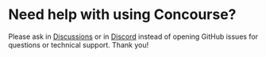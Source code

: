 # Need help with using Concourse?

Please ask in [Discussions](https://github.com/concourse/concourse/discussions) or in [Discord](https://discord.gg/MeRxXKW) instead of opening GitHub issues for questions or technical support. Thank you!

